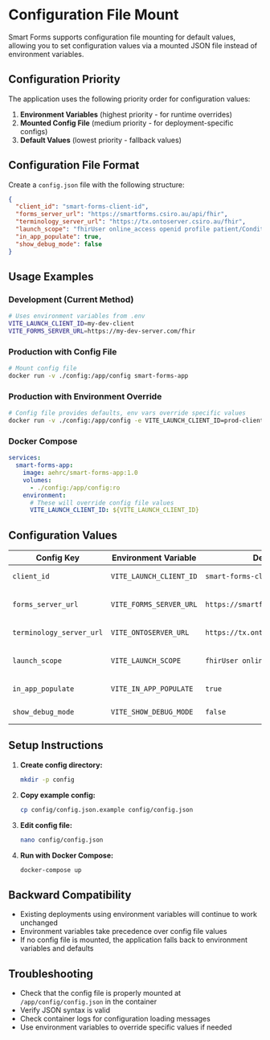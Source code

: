 # Configuration File Mount

Smart Forms supports configuration file mounting for default values, allowing you to set configuration values via a mounted JSON file instead of environment variables.

## Configuration Priority

The application uses the following priority order for configuration values:

1. **Environment Variables** (highest priority - for runtime overrides)
2. **Mounted Config File** (medium priority - for deployment-specific configs)
3. **Default Values** (lowest priority - fallback values)

## Configuration File Format

Create a `config.json` file with the following structure:

```json
{
  "client_id": "smart-forms-client-id",
  "forms_server_url": "https://smartforms.csiro.au/api/fhir",
  "terminology_server_url": "https://tx.ontoserver.csiro.au/fhir",
  "launch_scope": "fhirUser online_access openid profile patient/Condition.rs patient/Observation.rs launch patient/Encounter.rs patient/QuestionnaireResponse.cruds patient/Patient.rs",
  "in_app_populate": true,
  "show_debug_mode": false
}
```

## Usage Examples

### Development (Current Method)

```bash
# Uses environment variables from .env
VITE_LAUNCH_CLIENT_ID=my-dev-client
VITE_FORMS_SERVER_URL=https://my-dev-server.com/fhir
```

### Production with Config File

```bash
# Mount config file
docker run -v ./config:/app/config smart-forms-app
```

### Production with Environment Override

```bash
# Config file provides defaults, env vars override specific values
docker run -v ./config:/app/config -e VITE_LAUNCH_CLIENT_ID=prod-client smart-forms-app
```

### Docker Compose

```yaml
services:
  smart-forms-app:
    image: aehrc/smart-forms-app:1.0
    volumes:
      - ./config:/app/config:ro
    environment:
      # These will override config file values
      VITE_LAUNCH_CLIENT_ID: ${VITE_LAUNCH_CLIENT_ID}
```

## Configuration Values

| Config Key               | Environment Variable    | Default Value                          | Description                        |
| ------------------------ | ----------------------- | -------------------------------------- | ---------------------------------- |
| `client_id`              | `VITE_LAUNCH_CLIENT_ID` | `smart-forms-client-id`                | SMART on FHIR client ID            |
| `forms_server_url`       | `VITE_FORMS_SERVER_URL` | `https://smartforms.csiro.au/api/fhir` | FHIR server URL for questionnaires |
| `terminology_server_url` | `VITE_ONTOSERVER_URL`   | `https://tx.ontoserver.csiro.au/fhir`  | Terminology server URL             |
| `launch_scope`           | `VITE_LAUNCH_SCOPE`     | `fhirUser online_access...`            | SMART on FHIR launch scopes        |
| `in_app_populate`        | `VITE_IN_APP_POPULATE`  | `true`                                 | Enable in-app population           |
| `show_debug_mode`        | `VITE_SHOW_DEBUG_MODE`  | `false`                                | Show debug mode                    |

## Setup Instructions

1. **Create config directory:**

   ```bash
   mkdir -p config
   ```

2. **Copy example config:**

   ```bash
   cp config/config.json.example config/config.json
   ```

3. **Edit config file:**

   ```bash
   nano config/config.json
   ```

4. **Run with Docker Compose:**
   ```bash
   docker-compose up
   ```

## Backward Compatibility

- Existing deployments using environment variables will continue to work unchanged
- Environment variables take precedence over config file values
- If no config file is mounted, the application falls back to environment variables and defaults

## Troubleshooting

- Check that the config file is properly mounted at `/app/config/config.json` in the container
- Verify JSON syntax is valid
- Check container logs for configuration loading messages
- Use environment variables to override specific values if needed

